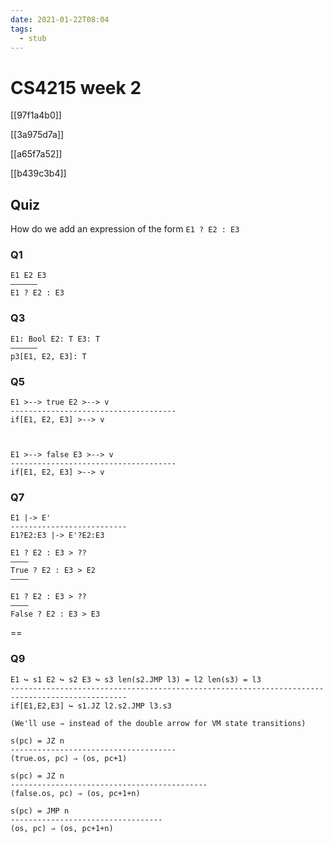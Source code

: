 ```yaml
---
date: 2021-01-22T08:04
tags: 
  - stub
---
```


# CS4215 week 2

[[97f1a4b0]]

[[3a975d7a]]

[[a65f7a52]]

[[b439c3b4]]

## Quiz

How do we add an expression of the form `E1 ? E2 : E3`

### Q1

```
E1 E2 E3
—————— 
E1 ? E2 : E3
```

### Q3

```
E1: Bool E2: T E3: T 
—————— 
p3[E1, E2, E3]: T 
```

### Q5

```
E1 >--> true E2 >--> v
-------------------------------------
if[E1, E2, E3] >--> v



E1 >--> false E3 >--> v
-------------------------------------
if[E1, E2, E3] >--> v 
```

### Q7

```
E1 |-> E'
--------------------------
E1?E2:E3 |-> E'?E2:E3 

E1 ? E2 : E3 > ??
———— 
True ? E2 : E3 > E2 
———— 

E1 ? E2 : E3 > ??
———— 
False ? E2 : E3 > E3 
```
==
### Q9

```
E1 ↪ s1 E2 ↪ s2 E3 ↪ s3 len(s2.JMP l3) = l2 len(s3) = l3
------------------------------------------------------------------------------------------------
if[E1,E2,E3] ↪ s1.JZ l2.s2.JMP l3.s3

(We'll use ⇒ instead of the double arrow for VM state transitions)

s(pc) = JZ n
-------------------------------------
(true.os, pc) ⇒ (os, pc+1)

s(pc) = JZ n
--------------------------------------------
(false.os, pc) ⇒ (os, pc+1+n)

s(pc) = JMP n
----------------------------------
(os, pc) ⇒ (os, pc+1+n) 
```
